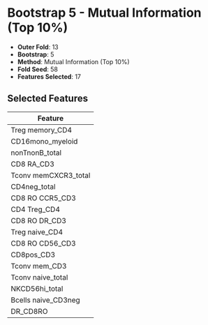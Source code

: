 # Bootstrap 5 - Mutual Information (Top 10%)

- **Outer Fold**: 13
- **Bootstrap**: 5
- **Method**: Mutual Information (Top 10%)
- **Fold Seed**: 58
- **Features Selected**: 17

## Selected Features

| Feature |
|---------|
| Treg memory_CD4 |
| CD16mono_myeloid |
| nonTnonB_total |
| CD8 RA_CD3 |
| Tconv memCXCR3_total |
| CD4neg_total |
| CD8 RO CCR5_CD3 |
| CD4 Treg_CD4 |
| CD8 RO DR_CD3 |
| Treg naive_CD4 |
| CD8 RO CD56_CD3 |
| CD8pos_CD3 |
| Tconv mem_CD3 |
| Tconv naive_total |
| NKCD56hi_total |
| Bcells naive_CD3neg |
| DR_CD8RO |
